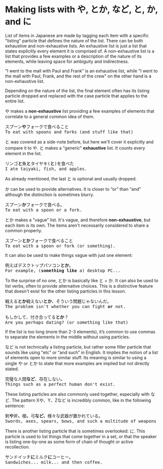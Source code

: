 # Making lists with や, とか, など, と, か, and に

List of items in Japanese are made by tagging each item with a specific "listing" particle that defines the nature of the list. There can be both exhaustive and non-exhaustive lists. An exhaustive list is just a list that states explicitly every element it is comprised of. A non-exhaustive list is a list that provides a few examples or a description of the nature of its elements, while leaving space for ambiguity and indirectness. 

"I went to the mall with Paul and Frank" is an exhaustive list, while "I went to the mall with Paul, Frank, and the rest of the crew" on the other hand is a non-exhaustive list. 

Depending on the nature of the list, the final element often has its listing particle dropped and replaced with the case particle that applies to the entire list.

や makes a **non-exhaustive** list providing a few examples of elements that correlate to a general common idea of them.

<pre>
スプーン<b>や</b>フォークで食べること
To eat with spoons and forks (and stuff like that)
</pre>

と was covered as a side-note before, but here we'll cover it explicitly and compare it to や. と makes a "generic" **exhaustive** list. It counts every element in the list.

<pre>
リンゴ<b>と</b>魚<b>と</b>タイヤキ(<b>と</b>)を食べた
I ate taiyaki, fish, and apples.
</pre>

As already mentioned, the last と is optional and usually dropped.

か can be used to provide alternatives. It is closer to “or” than “and” although the distinction is sometimes blurry.

<pre>
スプーン<b>か</b>フォークで食べる。
To eat with a spoon or a fork.
</pre>

とか makes a "vague" list. It's vague, and therefore **non-exhaustive**, but each item is its own. The items aren't necessarily considered to share a common property. 

<pre>
スプーン<b>とか</b>フォークで食べること
To eat with a spoon or fork (or something).
</pre>

It can also be used to make things vague with just one element:

<pre>
例えばデスクトップパソコン<b>とか</b>。
For example, (<b>something like</b> a) desktop PC...
</pre>

To the surprise of no one, とか is basically like と + か. It can also be used to list verbs, often to provide alternative choices. This is a distinctive feature that doesn't exist for the other listing particles in this lesson.

<pre>
戦える<b>とか</b>戦えない<b>とか</b>、そういう問題じゃないんだ。
The problem isn't whether you can fight <b>or</b> not.

もしかして、付き合ってる<b>とか</b>？
Are you perhaps dating? (or something like that)
</pre>

If the list is too long (more than 2-3 elements), it’s common to use commas to separate the elements in the middle without using particles.

など is not technically a listing particle, but rather some filler particle that sounds like using "etc" or “and such” in English. It implies the notion of a list of elements open to more similar stuff. Its meaning is similar to using a single や or とか to state that more examples are implied but not directly stated.

<pre>
完璧な人間<b>など</b>、存在しない。
Things such as a perfect human don't exist.
</pre>

These listing particles are also commonly used together, especially with など.  The pattern Xや、Y、Zなど is incredibly common, like in the following sentence:

<pre>
剣<b>や</b>斧<b>、</b>槍<b>、</b>弓<b>など、</b>様々な武器が置かれている。  
Swords, axes, spears, bows, and such a multitude of weapons were on display.
</pre>

There is another listing particle that is sometimes overlooked: に. This particle is used to list things that come together in a set, or that the speaker is listing one-by-one as some form of chain of thought or active recollection.

<pre>
サンドイッチ<b>に</b>ミルク<b>に</b>コーヒー。
Sandwiches... milk... and then coffee.
</pre>

